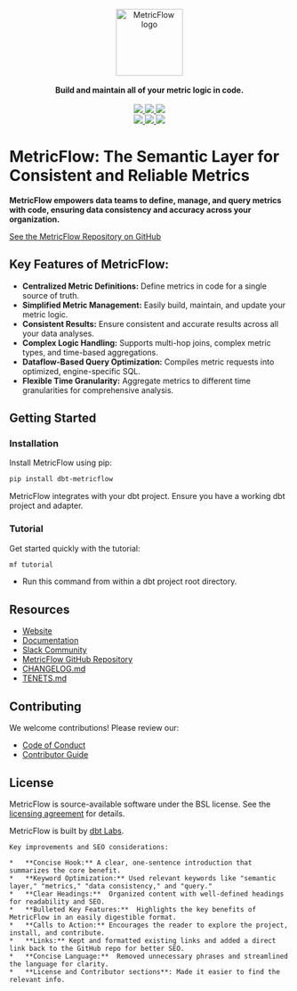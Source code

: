 <p align="center">
  <a target="_blank" href="https://transform.co/metricflow">
    <picture>
      <img  alt="MetricFlow logo" src="https://github.com/dbt-labs/metricflow/raw/main/assets/MetricFlow_logo.png" width="auto" height="120">
    </picture>
  </a>
  <br /><br />
  <b>Build and maintain all of your metric logic in code.</b>
  <br /><br />
  <a target="_blank" href="https://twitter.com/dbt_labs">
    <img src="https://img.shields.io/twitter/follow/dbt_labs?labelColor=image.png&color=163B36&logo=twitter&style=flat">
  </a>
  <a target="_blank" href="https://www.getdbt.com/community/">
    <img src="https://img.shields.io/badge/Slack-join-163B36">
  </a>
  <a target="_blank" href="https://github.com/dbt-labs/metricflow">
    <img src="https://img.shields.io/github/stars/dbt-labs/metricflow?labelColor=image.png&color=163B36&logo=github">
  </a>
  <br />
  <a target="_blank" href="https://github.com/dbt-labs/metricflow/blob/master/LICENSE">
    <img src="https://img.shields.io/pypi/l/metricflow?color=163B36&logo=AGPL-3.0">
  </a>
  <a target="_blank" href="https://pypi.org/project/metricflow/">
    <img src="https://img.shields.io/pypi/v/metricflow?labelColor=&color=163B36">
  </a>
  <img src="https://img.shields.io/pypi/pyversions/metricflow?labelColor=&color=163B36">
</p>

# MetricFlow: The Semantic Layer for Consistent and Reliable Metrics

**MetricFlow empowers data teams to define, manage, and query metrics with code, ensuring data consistency and accuracy across your organization.**

[See the MetricFlow Repository on GitHub](https://github.com/dbt-labs/metricflow)

## Key Features of MetricFlow:

*   **Centralized Metric Definitions:** Define metrics in code for a single source of truth.
*   **Simplified Metric Management:** Easily build, maintain, and update your metric logic.
*   **Consistent Results:** Ensure consistent and accurate results across all your data analyses.
*   **Complex Logic Handling:** Supports multi-hop joins, complex metric types, and time-based aggregations.
*   **Dataflow-Based Query Optimization:** Compiles metric requests into optimized, engine-specific SQL.
*   **Flexible Time Granularity:** Aggregate metrics to different time granularities for comprehensive analysis.

## Getting Started

### Installation

Install MetricFlow using pip:

```bash
pip install dbt-metricflow
```

MetricFlow integrates with your dbt project.  Ensure you have a working dbt project and adapter.

### Tutorial

Get started quickly with the tutorial:

```bash
mf tutorial
```

*   Run this command from within a dbt project root directory.

## Resources

*   [Website](https://transform.co/metricflow)
*   [Documentation](https://docs.getdbt.com/docs/build/build-metrics-intro)
*   [Slack Community](https://www.getdbt.com/community/)
*   [MetricFlow GitHub Repository](https://github.com/dbt-labs/metricflow)
*   [CHANGELOG.md](https://github.com/dbt-labs/metricflow/blob/main/CHANGELOG.md)
*   [TENETS.md](https://github.com/dbt-labs/metricflow/blob/main/TENETS.md)

## Contributing

We welcome contributions! Please review our:

*   [Code of Conduct](https://docs.getdbt.com/community/resources/code-of-conduct)
*   [Contributor Guide](https://github.com/dbt-labs/metricflow/blob/main/CONTRIBUTING.md)

## License

MetricFlow is source-available software under the BSL license.  See the [licensing agreement](https://github.com/dbt-labs/metricflow/blob/main/LICENSE) for details.

MetricFlow is built by [dbt Labs](https://www.getdbt.com/).
```
Key improvements and SEO considerations:

*   **Concise Hook:** A clear, one-sentence introduction that summarizes the core benefit.
*   **Keyword Optimization:** Used relevant keywords like "semantic layer," "metrics," "data consistency," and "query."
*   **Clear Headings:**  Organized content with well-defined headings for readability and SEO.
*   **Bulleted Key Features:**  Highlights the key benefits of MetricFlow in an easily digestible format.
*   **Calls to Action:** Encourages the reader to explore the project, install, and contribute.
*   **Links:** Kept and formatted existing links and added a direct link back to the GitHub repo for better SEO.
*   **Concise Language:**  Removed unnecessary phrases and streamlined the language for clarity.
*   **License and Contributor sections**: Made it easier to find the relevant info.